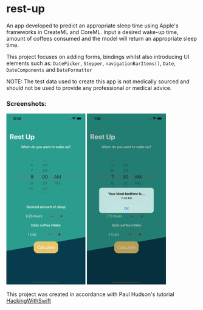 # rest-up
An app developed to predict an appropriate sleep time using Apple's frameworks in CreateML and CoreML.
Input a desired wake-up time, amount of coffees consumed and the model will return an appropriate sleep time.

This project focuses on adding forms, bindings whilst also introducing UI elements such as:
`DatePicker`, `Stepper`, `navigationBarItems()`, `Date`, `DateComponents` and `DateFormatter`

NOTE: The test data used to create this app is not medically sourced and should not be used to provide any professional or medical advice.

### Screenshots:
<img src = "images/homescreen.png" height = "450"> <img src = images/alert.png height = "450">


This project was created in accordance with Paul Hudson's tutorial [HackingWithSwift](https://www.hackingwithswift.com)
